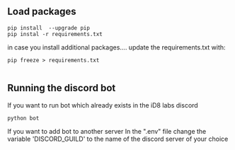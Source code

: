 ## Load packages

```
pip install  --upgrade pip
pip instal -r requirements.txt
```

in case you install additional packages.... update the requirements.txt with:

```
pip freeze > requirements.txt


```

## Running the discord bot
If you want to run bot which already exists in the iD8 labs discord

```
python bot
```

If you want to add bot to another server
In the ".env" file change the variable 'DISCORD_GUILD' to the name of the discord server of your choice